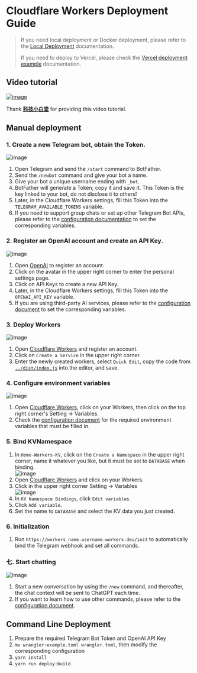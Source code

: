 # Cloudflare Workers Deployment Guide

> If you need local deployment or Docker deployment, please refer to the [Local Deployment](LOCAL.md) documentation.
>
> If you need to deploy to Vercel, please check the [Vercel deployment example](../../adapter/vercel/README.md) documentation.


## Video tutorial

<a href="https://youtu.be/BvxrZ3WMrLE"><img style="max-width: 600px;" alt="image" src="https://user-images.githubusercontent.com/9513891/223895059-1ffa48c7-8801-4d7b-b9d3-15c857d03225.png"></a>

Thank [**科技小白堂**](https://www.youtube.com/@lipeng0820) for providing this video tutorial.


## Manual deployment


### 1. Create a new Telegram bot, obtain the Token.
<img style="max-width: 600px;" alt="image" src="https://user-images.githubusercontent.com/9513891/222916992-b393178e-2c41-4a65-a962-96f776f652bd.png">

1. Open Telegram and send the `/start` command to BotFather.
2. Send the `/newbot` command and give your bot a name.
3. Give your bot a unique username ending with `_bot`.
4. BotFather will generate a Token; copy it and save it. This Token is the key linked to your bot, do not disclose it to others!
5. Later, in the Cloudflare Workers settings, fill this Token into the `TELEGRAM_AVAILABLE_TOKENS` variable.
6. If you need to support group chats or set up other Telegram Bot APIs, please refer to the [configuration documentation](CONFIG.md) to set the corresponding variables.


### 2. Register an OpenAI account and create an API Key.
<img style="max-width: 600px;" alt="image" src="https://user-images.githubusercontent.com/9513891/222917026-dd9bebcb-f4d4-4f8a-a836-5e89d220bbb9.png">

1. Open [OpenAI](https://platform.openai.com) to register an account.
2. Click on the avatar in the upper right corner to enter the personal settings page.
3. Click on API Keys to create a new API Key.
4. Later, in the Cloudflare Workers settings, fill this Token into the `OPENAI_API_KEY` variable.
5. If you are using third-party AI services, please refer to the [configuration document](CONFIG.md) to set the corresponding variables.


### 3. Deploy Workers
<img style="max-width: 600px;" alt="image" src="https://user-images.githubusercontent.com/9513891/222917036-fe70d0e9-3ddf-4c4a-9651-990bb84e4e92.png">

1. Open [Cloudflare Workers](https://dash.cloudflare.com/?to=/:account/workers) and register an account.
2. Click on `Create a Service` in the upper right corner.
3. Enter the newly created workers, select `Quick Edit`, copy the code from [`../dist/index.js`](../../dist/index.js) into the editor, and save.


### 4. Configure environment variables
<img style="max-width: 600px;" alt="image" src="https://user-images.githubusercontent.com/9513891/222916940-cc4ce79c-f531-4d73-a215-943cb394787a.png">

1. Open [Cloudflare Workers](https://dash.cloudflare.com/?to=/:account/workers), click on your Workers, then click on the top right corner's Setting -> Variables.
2. Check the [configuration document](CONFIG.md) for the required environment variables that must be filled in.

### 5. Bind KVNamespace

1. In `Home-Workers-KV`, click on the `Create a Namespace` in the upper right corner, name it whatever you like, but it must be set to `DATABASE` when binding.<br><img style="max-width: 600px;" alt="image" src="https://user-images.githubusercontent.com/9513891/222916810-f31c4900-297b-4a33-8430-7c638e6f9358.png">
2. Open [Cloudflare Workers](https://dash.cloudflare.com/?to=/:account/workers) and click on your Workers.
3. Click in the upper right corner Setting -> Variables <br><img style="max-width: 600px;" alt="image" src="https://user-images.githubusercontent.com/9513891/222916832-697a7bb6-70e2-421d-b88e-899bd24007de.png">
4. In `KV Namespace Bindings`, click `Edit variables`.
5. Click `Add variable`.
6. Set the name to `DATABASE` and select the KV data you just created.


### 6. Initialization
1. Run `https://workers_name.username.workers.dev/init` to automatically bind the Telegram webhook and set all commands.


### 七. Start chatting
<img style="max-width: 600px;" alt="image" src="https://user-images.githubusercontent.com/9513891/222917106-2bbc09ea-f018-489e-a7b9-317461348341.png">

1. Start a new conversation by using the `/new` command, and thereafter, the chat context will be sent to ChatGPT each time.
2. If you want to learn how to use other commands, please refer to the [configuration document](CONFIG.md).


## Command Line Deployment

1. Prepare the required Telegram Bot Token and OpenAI API Key
2. `mv wrangler-example.toml wrangler.toml`, then modify the corresponding configuration
3. `yarn install`
4. `yarn run deploy:build`

